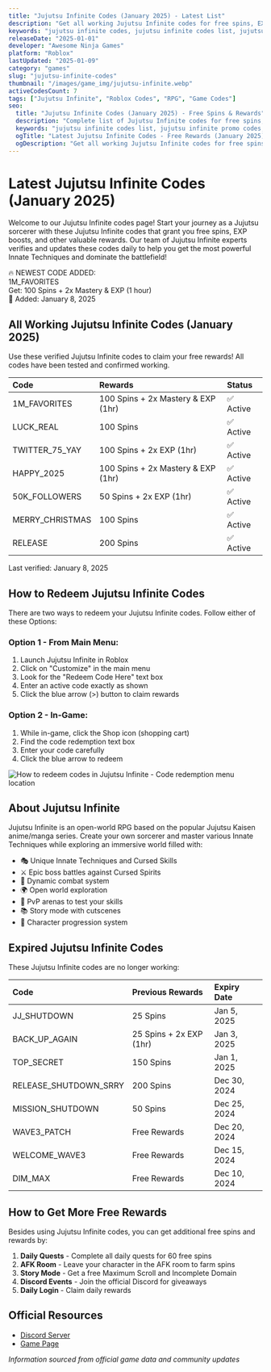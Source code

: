 ```yaml
---
title: "Jujutsu Infinite Codes (January 2025) - Latest List"
description: "Get all working Jujutsu Infinite codes for free spins, EXP boosts and rewards. Our codes list is updated daily with new codes!"
keywords: "jujutsu infinite codes, jujutsu infinite codes list, jujutsu infinite working codes, jujutsu infinite redeem codes, roblox jujutsu infinite codes 2025"
releaseDate: "2025-01-01"
developer: "Awesome Ninja Games"
platform: "Roblox"
lastUpdated: "2025-01-09"
category: "games"
slug: "jujutsu-infinite-codes"
thumbnail: "/images/game_img/jujutsu-infinite.webp"
activeCodesCount: 7
tags: ["Jujutsu Infinite", "Roblox Codes", "RPG", "Game Codes"]
seo:
  title: "Jujutsu Infinite Codes (January 2025) - Free Spins & Rewards"
  description: "Complete list of Jujutsu Infinite codes for free spins, EXP boosts and rewards. Updated daily with new working codes!"
  keywords: "jujutsu infinite codes list, jujutsu infinite promo codes, jujutsu infinite gift codes"
  ogTitle: "Latest Jujutsu Infinite Codes - Free Rewards (January 2025)"
  ogDescription: "Get all working Jujutsu Infinite codes for free spins and rewards. Updated daily!"
---
```


# Latest Jujutsu Infinite Codes (January 2025)

Welcome to our Jujutsu Infinite codes page! Start your journey as a Jujutsu sorcerer with these Jujutsu Infinite codes that grant you free spins, EXP boosts, and other valuable rewards. Our team of Jujutsu Infinite experts verifies and updates these codes daily to help you get the most powerful Innate Techniques and dominate the battlefield!

<div class="latest-code-box">
  <div class="latest-code-header">
    🔥 NEWEST CODE ADDED:
  </div>
  <div class="latest-code">
    1M_FAVORITES
  </div>
  <div class="latest-code-reward">
    Get: 100 Spins + 2x Mastery & EXP (1 hour)
  </div>
  <div class="latest-code-note">
    📝 Added: January 8, 2025
  </div>
</div>

## All Working Jujutsu Infinite Codes (January 2025)

Use these verified Jujutsu Infinite codes to claim your free rewards! All codes have been tested and confirmed working.

| Code | Rewards | Status |
|:-----|:--------|:-------|
| 1M_FAVORITES | 100 Spins + 2x Mastery & EXP (1hr) | ✅ Active |
| LUCK_REAL | 100 Spins | ✅ Active |
| TWITTER_75_YAY | 100 Spins + 2x EXP (1hr) | ✅ Active |
| HAPPY_2025 | 100 Spins + 2x Mastery & EXP (1hr) | ✅ Active |
| 50K_FOLLOWERS | 50 Spins + 2x EXP (1hr) | ✅ Active |
| MERRY_CHRISTMAS | 100 Spins | ✅ Active |
| RELEASE | 200 Spins | ✅ Active |

Last verified: January 8, 2025

## How to Redeem Jujutsu Infinite Codes

There are two ways to redeem your Jujutsu Infinite codes. Follow either of these Options:

<div class="steps-list">

### Option 1 - From Main Menu:
1. Launch Jujutsu Infinite in Roblox
2. Click on "Customize" in the main menu
3. Look for the "Redeem Code Here" text box
4. Enter an active code exactly as shown
5. Click the blue arrow (>) button to claim rewards

### Option 2 - In-Game:
1. While in-game, click the Shop icon (shopping cart)
2. Find the code redemption text box
3. Enter your code carefully
4. Click the blue arrow to redeem

</div>

<div className="my-6">
  <Image
    src="/images/how-to-redeem-jujutsu-infinite-codes_cf9259.webp"
    alt="How to redeem codes in Jujutsu Infinite - Code redemption menu location"
    width={800}
    height={450}
    className="rounded-lg shadow-lg"
  />
</div>

## About Jujutsu Infinite

Jujutsu Infinite is an open-world RPG based on the popular Jujutsu Kaisen anime/manga series. Create your own sorcerer and master various Innate Techniques while exploring an immersive world filled with:

- 🎭 Unique Innate Techniques and Cursed Skills
- ⚔️ Epic boss battles against Cursed Spirits
- 🏃 Dynamic combat system
- 🌍 Open world exploration
- 👥 PvP arenas to test your skills
- 📚 Story mode with cutscenes
- 💪 Character progression system

## Expired Jujutsu Infinite Codes

These Jujutsu Infinite codes are no longer working:

| Code | Previous Rewards | Expiry Date |
|:-----|:-----------------|:------------|
| JJ_SHUTDOWN | 25 Spins | Jan 5, 2025 |
| BACK_UP_AGAIN | 25 Spins + 2x EXP (1hr) | Jan 3, 2025 |
| TOP_SECRET | 150 Spins | Jan 1, 2025 |
| RELEASE_SHUTDOWN_SRRY | 200 Spins | Dec 30, 2024 |
| MISSION_SHUTDOWN | 50 Spins | Dec 25, 2024 |
| WAVE3_PATCH | Free Rewards | Dec 20, 2024 |
| WELCOME_WAVE3 | Free Rewards | Dec 15, 2024 |
| DIM_MAX | Free Rewards | Dec 10, 2024 |

## How to Get More Free Rewards

Besides using Jujutsu Infinite codes, you can get additional free spins and rewards by:

1. **Daily Quests** - Complete all daily quests for 60 free spins
2. **AFK Room** - Leave your character in the AFK room to farm spins
3. **Story Mode** - Get a free Maximum Scroll and Incomplete Domain
4. **Discord Events** - Join the official Discord for giveaways
5. **Daily Login** - Claim daily rewards

## Official Resources

- [Discord Server](https://discord.gg/awsninjagames)
- [Game Page](https://roblox.com/games/jujutsuinfinite)

*Information sourced from official game data and community updates* 